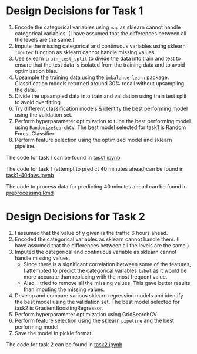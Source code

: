 # Design Decisions for Task 1

1. Encode the categorical variables using `map` as sklearn cannot handle categorical variables. (I have assumed that the differences between all the levels are the same.)
2. Impute the missing categorical and continuous variables using sklearn `Imputer` function as sklearn cannot handle missing values.
3. Use sklearn `train_test_split` to divide the data into train and test to ensure that the test data is isolated from the training data and to avoid optimization bias.
4. Upsample the training data using the `imbalance-learn` package. Classification models returned around 30% recall without upsampling the data.
5. Divide the upsampled data into train and validation using train test split to avoid overfitting.
6. Try different classification models & identify the best performing model using the validation set.
7. Perform hyperparameter optimization to tune the best performing model using `RandomizeSearchCV`. The best model selected for task1 is Random Forest Classifier.
8. Perform feature selection using the optimized model and sklearn pipeline.

The code for task 1 can be found in [task1.ipynb](src/task1.ipynb)

The code for task 1 (attempt to predict 40 minutes ahead)can be found in [task1-40days.ipynb](src/task1-40days.ipynb)

The code to process data for predicting 40 minutes ahead can be found in [preprocessing.Rmd](src/preprocessing.Rmd)



# Design Decisions for Task 2

1. I assumed that the value of y given is the traffic 6 hours ahead.
2. Encoded the categorical variables as sklearn cannot handle them. (I have assumed that the differences between all the levels are the same.)
3. Imputed the categorical and continuous variable as sklearn cannot handle missing values.
    - Since there is a significant correlation between some of the features, I attempted to predict the categorical variables `label` as it would be more accurate than replacing with the most frequent value.
    - Also, I tried to remove all the missing values. This gave better results than imputing the missing values.
4. Develop and compare various sklearn regression models and identify the best model using the validation set.  The best model selected for task2 is GradientBoostingRegressor.
5. Perform hyperparameter optimization using GridSearchCV
6. Perform feature selection using the sklearn `pipeline` and the best performing model
7. Save the model in pickle format.

The code for task 2 can be found in [task2.ipynb](src/task2.ipynb)
